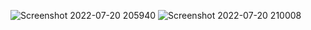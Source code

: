 ![Screenshot 2022-07-20 205940](https://user-images.githubusercontent.com/88095232/180035023-4e33bae1-777c-42c5-b05d-b7c4db3bd239.png)
![Screenshot 2022-07-20 210008](https://user-images.githubusercontent.com/88095232/180035031-0c4543c0-94e5-4998-b833-cf1c5ac5a12b.png)
